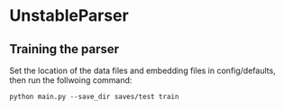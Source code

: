 # UnstableParser

## Training the parser
Set the location of the data files and embedding files in config/defaults, then run the follwoing command:

```
python main.py --save_dir saves/test train
```


